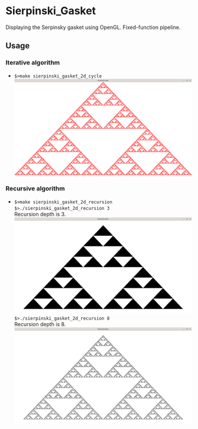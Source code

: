 # Sierpinski_Gasket

Displaying the Serpinsky gasket using OpenGL. Fixed-function pipeline.

## Usage

### Iterative algorithm
- `$>make sierpinski_gasket_2d_cycle` \
  <img  src="./misc/sierpinski_gasket_2D_01.png" alt="gasket_01" width="700"/>

### Recursive algorithm
- `$>make sierpinski_gasket_2d_recursion` \
  `$>./sierpinski_gasket_2d_recursion 3` \
  Recursion depth is 3. \
  <img  src="./misc/sierpinski_gasket_2D_02.png" alt="gasket_02" width="700"/>
  `$>./sierpinski_gasket_2d_recursion 8` \
  Recursion depth is 8. \
  <img  src="./misc/sierpinski_gasket_2D_03.png" alt="gasket_03" width="700"/>

